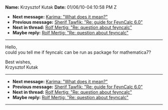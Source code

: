 **Name:** Krzysztof Kutak
**Date:** 01/06/10-04:10:58 PM Z

  - **Next message:** [Karima: "What does it mean?"](0579.html)
  - **Previous message:** [Sherif Tawfik: "Re: guide for FeynCalc
    6.0"](0577.html)
  - **Next in thread:** [Rolf Mertig: "Re: question about
    feyncalc"](0585.html)
  - **Maybe reply:** [Rolf Mertig: "Re: question about
    feyncalc"](0585.html)

-----

Hello,  
could you tell me if feyncalc can be run as package for mathematica7?  

Best wishes,  
Krzysztof Kutak  

-----

  - **Next message:** [Karima: "What does it mean?"](0579.html)
  - **Previous message:** [Sherif Tawfik: "Re: guide for FeynCalc
    6.0"](0577.html)
  - **Next in thread:** [Rolf Mertig: "Re: question about
    feyncalc"](0585.html)
  - **Maybe reply:** [Rolf Mertig: "Re: question about
    feyncalc"](0585.html)

-----

